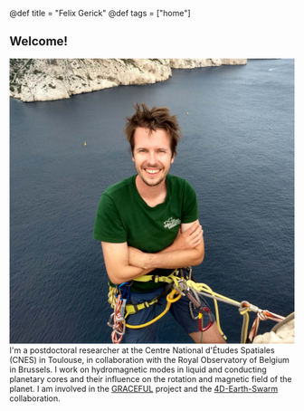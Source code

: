 @def title = "Felix Gerick"
@def tags = ["home"]

## Welcome!

![placeholder](assets/avatar_github.jpg#avatar) I'm a postdoctoral researcher at the Centre National d'Études Spatiales (CNES) in Toulouse, in collaboration with the Royal Observatory of Belgium in Brussels. I work on hydromagnetic modes in liquid and conducting planetary cores and their influence on the rotation and magnetic field of the planet. I am involved in the [GRACEFUL](https://graceful.oma.be/) project and the [4D-Earth-Swarm](https://4d-earth-swarm.univ-grenoble-alpes.fr/) collaboration.